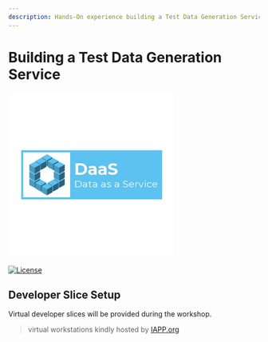 ```yaml
---
description: Hands-On experience building a Test Data Generation Service Platform
---
```


# Building a Test Data Generation Service

![](.gitbook/assets/cover_small.jpg)

[![License](https://img.shields.io/badge/License-Apache%202.0-blue.svg)](https://opensource.org/licenses/Apache-2.0)

## Developer Slice Setup

Virtual developer slices will be provided during the workshop.

> virtual workstations kindly hosted by [IAPP.org](https://iapp.org/)

